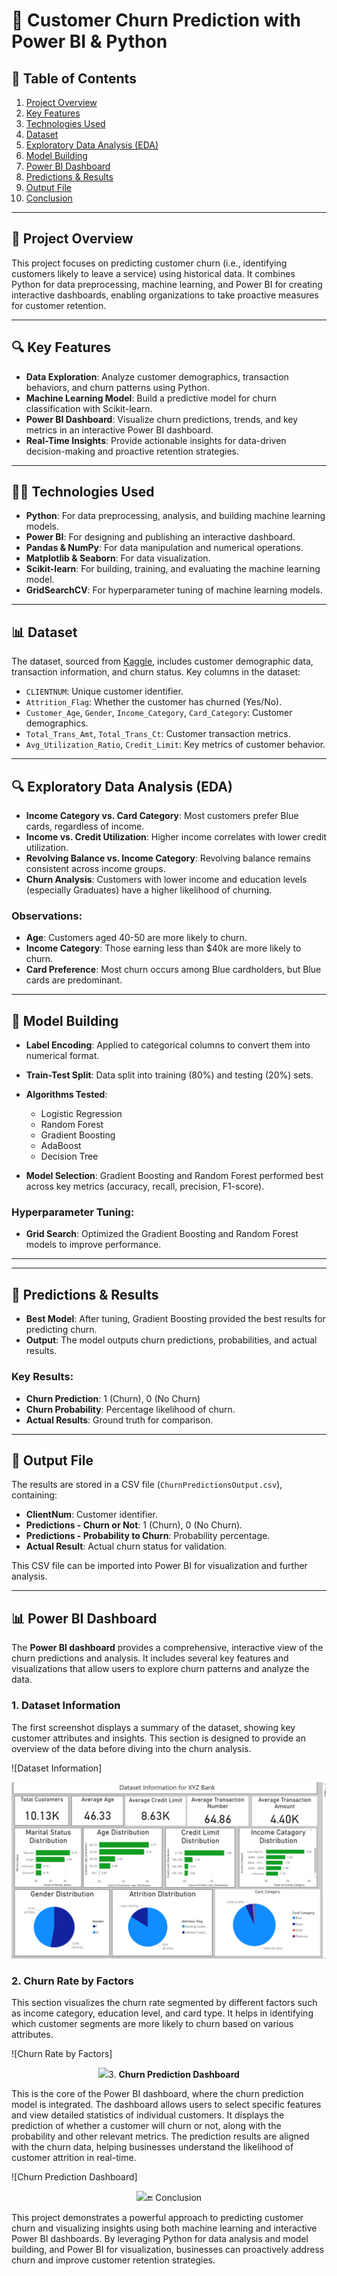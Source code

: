 # 🚀 Customer Churn Prediction with Power BI & Python

## 📑 Table of Contents
1. [Project Overview](#project-overview)
2. [Key Features](#key-features)
3. [Technologies Used](#technologies-used)
4. [Dataset](#dataset)
5. [Exploratory Data Analysis (EDA)](#exploratory-data-analysis-eda)
6. [Model Building](#model-building)
7. [Power BI Dashboard](#power-bi-dashboard)
8. [Predictions & Results](#predictions-results)
9. [Output File](#output-file)
10. [Conclusion](#conclusion)

---

## 📌 Project Overview

This project focuses on predicting customer churn (i.e., identifying customers likely to leave a service) using historical data. It combines Python for data preprocessing, machine learning, and Power BI for creating interactive dashboards, enabling organizations to take proactive measures for customer retention.

---

## 🔍 Key Features

- **Data Exploration**: Analyze customer demographics, transaction behaviors, and churn patterns using Python.
- **Machine Learning Model**: Build a predictive model for churn classification with Scikit-learn.
- **Power BI Dashboard**: Visualize churn predictions, trends, and key metrics in an interactive Power BI dashboard.
- **Real-Time Insights**: Provide actionable insights for data-driven decision-making and proactive retention strategies.

---

## 🧑‍💻 Technologies Used

- **Python**: For data preprocessing, analysis, and building machine learning models.
- **Power BI**: For designing and publishing an interactive dashboard.
- **Pandas & NumPy**: For data manipulation and numerical operations.
- **Matplotlib & Seaborn**: For data visualization.
- **Scikit-learn**: For building, training, and evaluating the machine learning model.
- **GridSearchCV**: For hyperparameter tuning of machine learning models.

---

## 📊 Dataset

The dataset, sourced from [Kaggle](https://www.kaggle.com/datasets/anwarsan/credit-card-bank-churn), includes customer demographic data, transaction information, and churn status. Key columns in the dataset:

- `CLIENTNUM`: Unique customer identifier.
- `Attrition_Flag`: Whether the customer has churned (Yes/No).
- `Customer_Age`, `Gender`, `Income_Category`, `Card_Category`: Customer demographics.
- `Total_Trans_Amt`, `Total_Trans_Ct`: Customer transaction metrics.
- `Avg_Utilization_Ratio`, `Credit_Limit`: Key metrics of customer behavior.

---

## 🔍 Exploratory Data Analysis (EDA)

- **Income Category vs. Card Category**: Most customers prefer Blue cards, regardless of income.
- **Income vs. Credit Utilization**: Higher income correlates with lower credit utilization.
- **Revolving Balance vs. Income Category**: Revolving balance remains consistent across income groups.
- **Churn Analysis**: Customers with lower income and education levels (especially Graduates) have a higher likelihood of churning.
  
### Observations:
- **Age**: Customers aged 40-50 are more likely to churn.
- **Income Category**: Those earning less than $40k are more likely to churn.
- **Card Preference**: Most churn occurs among Blue cardholders, but Blue cards are predominant.

---

## 🔬 Model Building

- **Label Encoding**: Applied to categorical columns to convert them into numerical format.
- **Train-Test Split**: Data split into training (80%) and testing (20%) sets.
- **Algorithms Tested**: 
  - Logistic Regression
  - Random Forest
  - Gradient Boosting
  - AdaBoost
  - Decision Tree

- **Model Selection**: Gradient Boosting and Random Forest performed best across key metrics (accuracy, recall, precision, F1-score).
  
### Hyperparameter Tuning:
- **Grid Search**: Optimized the Gradient Boosting and Random Forest models to improve performance.

---



---

## 🔮 Predictions & Results

- **Best Model**: After tuning, Gradient Boosting provided the best results for predicting churn.
- **Output**: The model outputs churn predictions, probabilities, and actual results.

### Key Results:
- **Churn Prediction**: 1 (Churn), 0 (No Churn)
- **Churn Probability**: Percentage likelihood of churn.
- **Actual Results**: Ground truth for comparison.

---

## 📂 Output File

The results are stored in a CSV file (`ChurnPredictionsOutput.csv`), containing:

- **ClientNum**: Customer identifier.
- **Predictions - Churn or Not**: 1 (Churn), 0 (No Churn).
- **Predictions - Probability to Churn**: Probability percentage.
- **Actual Result**: Actual churn status for validation.

This CSV file can be imported into Power BI for visualization and further analysis.

---


## 📊 Power BI Dashboard

The **Power BI dashboard** provides a comprehensive, interactive view of the churn predictions and analysis. It includes several key features and visualizations that allow users to explore churn patterns and analyze the data.

### 1. **Dataset Information**  
The first screenshot displays a summary of the dataset, showing key customer attributes and insights. This section is designed to provide an overview of the data before diving into the churn analysis.

![Dataset Information]
<p align="center">
  <img src="images/BI_Dataset.png">
</p>

### 2. **Churn Rate by Factors**  
This section visualizes the churn rate segmented by different factors such as income category, education level, and card type. It helps in identifying which customer segments are more likely to churn based on various attributes.

![Churn Rate by Factors]
<p align="center">
  <img src="images/BI_factors.png>
</p>)

### 3. **Churn Prediction Dashboard**  
This is the core of the Power BI dashboard, where the churn prediction model is integrated. The dashboard allows users to select specific features and view detailed statistics of individual customers. It displays the prediction of whether a customer will churn or not, along with the probability and other relevant metrics. The prediction results are aligned with the churn data, helping businesses understand the likelihood of customer attrition in real-time.

![Churn Prediction Dashboard]
<p align="center">
  <img src="images/Churn_prediction_Dashboard.png>
</p>)

These visualizations enable businesses to take actionable insights based on real-time churn predictions and make data-driven decisions to reduce customer attrition.


## 🔚 Conclusion

This project demonstrates a powerful approach to predicting customer churn and visualizing insights using both machine learning and interactive Power BI dashboards. By leveraging Python for data analysis and model building, and Power BI for visualization, businesses can proactively address churn and improve customer retention strategies.
